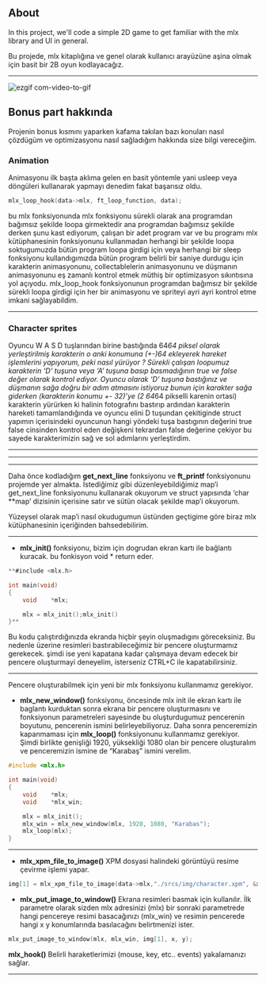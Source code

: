 ## About

In this project, we'll code a simple 2D game to get familiar with the mlx library and UI in general.

Bu projede, mlx kitaplığına ve genel olarak kullanıcı arayüzüne aşina olmak için basit bir 2B oyun kodlayacağız.

---

![ezgif com-video-to-gif](https://user-images.githubusercontent.com/114104599/233431332-e640416b-691d-4087-b6bc-8c2be6cbb6dd.gif)

## Bonus part hakkında

Projenin bonus kısmını yaparken kafama takılan bazı konuları nasıl çözdügüm ve optimizasyonu nasıl sağladığım hakkında size bilgi vereceğim.

### Animation

Animasyonu ilk başta aklıma gelen en basit yöntemle yani usleep veya döngüleri kullanarak yapmayı denedim fakat başarısız oldu.

```c
mlx_loop_hook(data->mlx, ft_loop_function, data);
```

bu mlx fonksiyonunda mlx fonksiyonu sürekli olarak ana programdan bağımsız şekilde loopa girmektedir ana programdan bağımsız şekilde derken şunu kast ediyorum, çalışan bir adet program var ve bu programı mlx kütüphanesinin fonksiyonunu kullanmadan herhangi bir şekilde loopa soktugumuzda bütün program loopa girdigi için veya herhangi bir sleep fonksiyonu kullandıgımızda bütün program belirli bir saniye durdugu için karakterin animasyonunu, collectablelerin animasyonunu ve düşmanın animasyonunu eş zamanlı kontrol etmek müthiş bir optimizasyon sıkıntısına yol açıyodu. mlx_loop_hook fonksiyonunun programdan bağımsız bir şekilde sürekli loopa girdigi için her bir animasyonu ve spriteyi ayri ayri kontrol etme imkani sağlayabildim.

---

### Character sprites

Oyuncu W A S D tuşlarından birine bastığında 64*64 piksel olarak yerleştirilmiş karakterin o anki konumuna (+-)64 ekleyerek hareket işlemlerini yapıyorum, peki nasıl yürüyor ? Sürekli çalışan loopumuz karakterin ‘D’ tuşuna veya ‘A’ tuşuna basıp basmadığının true ve false değer olarak kontrol ediyor. Oyuncu olarak ‘D’ tuşuna bastığınız ve düşmanın sağa doğru bir adım atmasını istiyoruz bunun için karakter sağa giderken (karakterin konumu +- 32)’ye (2 64*64 pikselli karenin ortasi) karakterin yürürken ki halinin fotografını bastırıp ardından karakterin hareketi tamamlandığında ve oyuncu elini D tuşundan çekitiginde struct yapımın içerisindeki  oyuncunun hangi yöndeki tuşa bastıgının değerini true false cinsinden kontrol eden değişkeni tekrardan false değerine çekiyor bu sayede karakterimizin sağ ve sol adımlarını yerleştirdim.

---

---

---

Daha önce kodladığım **get_next_line** fonksiyonu ve **ft_printf** fonksiyonunu projemde yer almakta. İstediğimiz gibi düzenleyebildiğimiz map’i get_next_line fonksiyonunu kullanarak okuyorum ve struct yapısında ‘char **map’ dizisinin içerisine satır ve sütün olacak şekilde map’i okuyorum.

Yüzeysel olarak map’i nasıl okudugumun üstünden geçtigime göre biraz mlx kütüphanesinin içeriğinden bahsedebilirim.

---

- **mlx_init()** fonksiyonu, bizim için dogrudan ekran kartı ile bağlantı kuracak. bu fonkisyon void * return eder.

```c
**#include <mlx.h>

int	main(void)
{
	void	*mlx;

	mlx = mlx_init();mlx_init()
}**
```

Bu kodu çalıştırdığınızda ekranda hiçbir şeyin oluşmadıgını göreceksiniz. Bu nedenle üzerine resimleri bastırabileceğimiz bir pencere oluşturmamız gerekecek. şimdi ise yeni kapatana kadar çalışmaya devam edecek bir pencere oluşturmayi deneyelim, isterseniz CTRL+C ile kapatabilirsiniz.

---

Pencere oluşturabilmek için yeni bir mlx fonksiyonu kullanmamız gerekiyor.

- **mlx_new_window()** fonksiyonu, öncesinde mlx init ile ekran kartı ile baglantı kurduktan sonra ekrana bir pencere oluşturmasını ve fonksiyonun parametreleri sayesinde bu oluşturdugumuz pencerenin boyutunu, pencerenin ismini belirleyebiliyoruz. Daha sonra penceremizin kapanmaması için **mlx_loop()** fonksiyonunu kullanmamız gerekiyor. Şimdi birlikte genişliği 1920, yüksekliği 1080 olan bir pencere oluşturalım ve penceremizin ismine de “Karabaş” ismini verelim.

```c
#include <mlx.h>

int	main(void)
{
	void	*mlx;
	void	*mlx_win;

	mlx = mlx_init();
	mlx_win = mlx_new_window(mlx, 1920, 1080, "Karabas");
	mlx_loop(mlx);
}
```

---

- **mlx_xpm_file_to_image()** XPM dosyasi halindeki görüntüyü resime çevirme işlemi yapar.

```c
img[1] = mlx_xpm_file_to_image(data->mlx,"./srcs/img/character.xpm", &x, &y);
```

- **mlx_put_image_to_window()** Ekrana resimleri basmak için kullanılır. İlk parametre olarak sizden mlx adresinizi (mlx) bir sonraki parametrede hangi pencereye resimi basacağınızı (mlx_win) ve resimin pencerede hangi x y konumlarında basılacağını belirtmenizi ister.

```c
mlx_put_image_to_window(mlx, mlx_win, img[1], x, y);
```

**mlx_hook()** Belirli haraketlerimizi (mouse, key, etc.. events) yakalamanızı sağlar.

---

